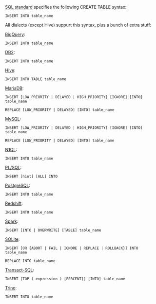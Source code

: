 [SQL standard][] specifies the following CREATE TABLE syntax:

    INSERT INTO table_name

All dialects (except Hive) suppurt this syntax, plus a bunch of extra stuff:

[BigQuery][]:

    INSERT INTO table_name

[DB2][]:

    INSERT INTO table_name

[Hive][]:

    INSERT INTO TABLE table_name

[MariaDB][]:

    INSERT [LOW_PRIORITY | DELAYED | HIGH_PRIORITY] [IGNORE] [INTO] table_name

    REPLACE [LOW_PRIORITY | DELAYED] [INTO] table_name

[MySQL][]:

    INSERT [LOW_PRIORITY | DELAYED | HIGH_PRIORITY] [IGNORE] [INTO] table_name

    REPLACE [LOW_PRIORITY | DELAYED] [INTO] table_name

[N1QL][]:

    INSERT INTO table_name

[PL/SQL][]:

    INSERT [hint] [ALL] INTO

[PostgreSQL][]:

    INSERT INTO table_name

[Redshift][]:

    INSERT INTO table_name

[Spark][]:

    INSERT [INTO | OVERWRITE] [TABLE] table_name

[SQLite][]:

    INSERT [OR {ABORT | FAIL | IGNORE | REPLACE | ROLLBACK}] INTO table_name

    REPLACE INTO table_name

[Transact-SQL][]:

    INSERT [TOP ( expression ) [PERCENT]] [INTO] table_name

[Trino][]:

    INSERT INTO table_name

[sql standard]: https://jakewheat.github.io/sql-overview/sql-2008-foundation-grammar.html#insert-statement
[bigquery]: https://cloud.google.com/bigquery/docs/reference/standard-sql/dml-syntax#insert_statement
[db2]: https://www.ibm.com/docs/en/db2/9.7?topic=statements-insert
[hive]: https://cwiki.apache.org/confluence/display/Hive/LanguageManual+DML#LanguageManualDML-InsertingvaluesintotablesfromSQL
[mariadb]: https://mariadb.com/kb/en/insert/
[mysql]: https://dev.mysql.com/doc/refman/8.0/en/insert.html
[n1ql]: https://docs.couchbase.com/server/current/n1ql/n1ql-language-reference/insert.html
[pl/sql]: https://docs.oracle.com/en/database/oracle/oracle-database/19/sqlrf/INSERT.html
[postgresql]: https://www.postgresql.org/docs/current/sql-insert.html
[redshift]: https://docs.aws.amazon.com/redshift/latest/dg/r_INSERT_30.html
[spark]: https://spark.apache.org/docs/latest/sql-ref-syntax-dml-insert-table.html
[sqlite]: https://www.sqlite.org/lang_insert.html
[transact-sql]: https://docs.microsoft.com/en-us/sql/t-sql/statements/insert-transact-sql?view=sql-server-ver16
[trino]: https://trino.io/docs/current/sql/insert.html
